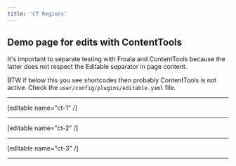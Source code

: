 ```yaml
---
title: 'CT Regions'
---
```


## Demo page for edits with ContentTools

It's important to separate testing with Froala and ContentTools because the latter does not respect the Editable separator in page content.

BTW if below this you see shortcodes then probably ContentTools is not active. Check the `user/config/plugins/editable.yaml` file.
___
[editable name="ct-1" /]
___
[editable name="ct-2" /]
___
[editable name="ct-3" /]
___
